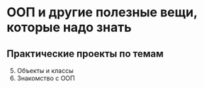 # ООП и другие полезные вещи, которые надо знать

## Практические проекты по темам

5. Объекты и классы
6. Знакомство с ООП
